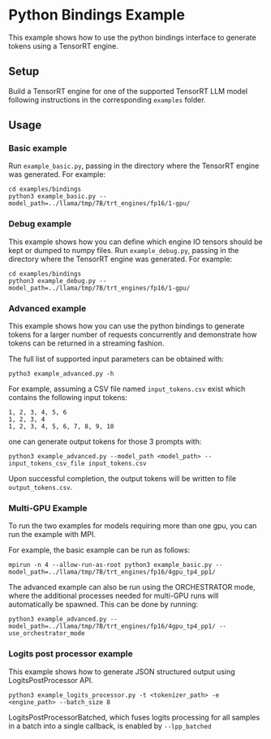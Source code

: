 # Python Bindings Example

This example shows how to use the python bindings interface to generate tokens
using a TensorRT engine.

## Setup

Build a TensorRT engine for one of the supported TensorRT LLM model following
instructions in the corresponding `examples` folder.

## Usage

### Basic example

Run `example_basic.py`, passing in the directory where the TensorRT engine was generated. For example:

```
cd examples/bindings
python3 example_basic.py --model_path=../llama/tmp/7B/trt_engines/fp16/1-gpu/
```

### Debug example

This example shows how you can define which engine IO tensors should be kept or dumped to numpy files.
Run `example_debug.py`, passing in the directory where the TensorRT engine was generated. For example:

```
cd examples/bindings
python3 example_debug.py --model_path=../llama/tmp/7B/trt_engines/fp16/1-gpu/
```

### Advanced example

This example shows how you can use the python bindings to generate tokens for a larger number of requests concurrently and demonstrate how tokens can be returned in a streaming fashion.

The full list of supported input parameters can be obtained with:
```
pytho3 example_advanced.py -h
```

For example, assuming a CSV file named `input_tokens.csv` exist which contains the following input tokens:
```
1, 2, 3, 4, 5, 6
1, 2, 3, 4
1, 2, 3, 4, 5, 6, 7, 8, 9, 10
```
one can generate output tokens for those 3 prompts with:
```
python3 example_advanced.py --model_path <model_path> --input_tokens_csv_file input_tokens.csv
```
Upon successful completion, the output tokens will be written to file `output_tokens.csv`.

### Multi-GPU Example

To run the two examples for models requiring more than one gpu, you can run the example with MPI.

For example, the basic example can be run as follows:
```
mpirun -n 4 --allow-run-as-root python3 example_basic.py --model_path=../llama/tmp/7B/trt_engines/fp16/4gpu_tp4_pp1/
```

The advanced example can also be run using the ORCHESTRATOR mode, where the additional processes needed for multi-GPU runs will automatically be spawned.
This can be done by running:
```
python3 example_advanced.py --model_path=../llama/tmp/7B/trt_engines/fp16/4gpu_tp4_pp1/ --use_orchestrator_mode
```

### Logits post processor example

This example shows how to generate JSON structured output using LogitsPostProcessor API.

```
python3 example_logits_processor.py -t <tokenizer_path> -e <engine_path> --batch_size 8
```

LogitsPostProcessorBatched, which fuses logits processing for all samples in a batch into a single callback, is enabled by `--lpp_batched`
